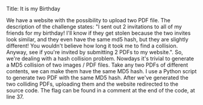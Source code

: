 Title: It is my Birthday

We have a website with the possibility to upload two PDF file.
The description of the challenge states: "I sent out 2 invitations to all of my friends for my birthday! I'll know if they get stolen because the two invites look similar, and they even have the same md5 hash, but they are slightly different! You wouldn't believe how long it took me to find a collision. Anyway, see if you're invited by submitting 2 PDFs to my website.".
So, we're dealing with a hash collision problem.
Nowdays it's trivial to generate a MD5 collision of two images / PDF files.
Take any two PDFs of different contents, we can make them have the same MD5 hash.
I use a Python script to generate two PDF with the same MD5 hash.
After we've generated the two colliding PDFs, uploading them and the website redirected to the source code.
The flag can be found in a comment at the end of the code, at line 37.

